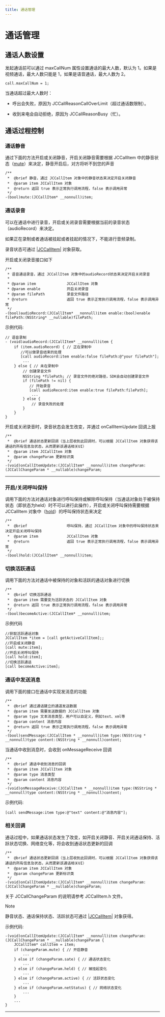 ```yaml
---
title: 通话管理
---
```

# 通话管理



## 通话人数设置

发起通话前可以通过 maxCallNum 属性设置通话的最大人数，默认为 1。如果是视频通话，最大人数只能是 1，如果是语音通话，最大人数为
2。





    call.maxCallNum = 1;





当通话超过最大人数时：

  - 呼出会失败，原因为 JCCallReasonCallOverLimit（超过通话数限制）。

  - 收到来电会自动拒绝，原因为 JCCallReasonBusy（忙）。





## 通话过程控制



### 通话静音

通过下面的方法开启或关闭静音，开启关闭静音需要根据 JCCallItem
中的静音状态（[mute](https://developer.juphoon.com/portal/reference/V2.1/ios/Classes/JCCallItem.html#//api/name/mute)）来决定，静音开启后，对方将听不到您的声音





    /**
     *  @brief 静音，通过 JCCallItem 对象中的静音状态来决定开启关闭静音
     *  @param item JCCallItem 对象
     *  @return 返回 true 表示正常执行调用流程，false 表示调用异常
     */
    -(bool)mute:(JCCallItem* __nonnull)item;











### 通话录音

可以在通话中进行录音，开启或关闭录音需要根据当前的录音状态（audioRecord）来决定。

如果正在录制或者通话被挂起或者挂起的情况下，不能进行音频录制。

录音状态可通过 [<span id="id11" class="problematic">|JCCallItem|</span>](#id10)
对象获取。

开启或关闭录音接口如下





    /**
     * 语音通话录音，通过 JCCallItem 对象中的audioRecord状态来决定开启关闭录音
     *
     * @param item              JCCallItem 对象
     * @param enable            开启关闭录音
     * @param filePath          录音文件路径
     * @return                  返回 true 表示正常执行调用流程，false 表示调用异常
     */
    -(bool)audioRecord:(JCCallItem* __nonnull)item enable:(bool)enable filePath:(NSString* __nullable)filePath;





示例代码:





    // 语音录制
    - (void)audioRecord:(JCCallItem* __nonnull)item {
        if (item.audioRecord) { // 正在录制中
           //可以做录音结束的处理
           [call audioRecord:item enable:false filePath:@"your filePath"];
            ...
        } else { // 未在录制中
            // 创建录音文件
            NSString *filePath; // 录音文件的绝对路径，SDK会自动创建录音文件
            if (filePath != nil) {
               // 开始录音
               [call audioRecord:item enable:true filePath:filePath];
                ...
            } else {
                // 录音失败的处理
            }
        }
    }





开启或关闭录音时，录音状态会发生改变，并通过 onCallItemUpdate 回调上报





    /**
     *  @brief 通话状态更新回调（当上层收到此回调时，可以根据 JCCallItem 对象获得该通话的所有信息及状态，从而更新该通话相关UI）
     *  @param item JCCallItem 对象
     *  @param changeParam 更新标识类
     */
    -(void)onCallItemUpdate:(JCCallItem* __nonnull)item changeParam:(JCCallChangeParam * __nullable)changeParam;







-----



### 开启/关闭呼叫保持

调用下面的方法对通话对象进行呼叫保持或解除呼叫保持（当通话对象处于被保持状态（即状态为held）时不可以进行此操作），开启或关闭呼叫保持需要根据
JCCallItem
对象中（[hold](http://developer.juphoon.com/portal/reference/ios/Classes/JCCallItem.html#//api/name/hold)）的呼叫保持状态来决定





    /**
     *  @brief                  呼叫保持，通过 JCCallItem 对象中的呼叫保持状态来决定开启关闭呼叫保持
     *  @param item             JCCallItem 对象
     *  @return                 返回 true 表示正常执行调用流程，false 表示调用异常
     */
    -(bool)hold:(JCCallItem* __nonnull)item;









### 切换活跃通话

调用下面的方法对通话中被保持的对象和活跃的通话对象进行切换





    /**
     *  @brief 切换活跃通话
     *  @param item 需要变为活跃状态的 JCCallItem 对象
     *  @return 返回 true 表示正常执行调用流程，false 表示调用异常
     */
    -(bool)becomeActive:(JCCallItem* __nonnull)item;





示例代码





    //获取活跃通话对象
    JCCallItem *item = [call getActiveCallItem];;
    //开启或关闭静音
    [call mute:item];
    //开启关闭呼叫保持
    [call hold:item];
    //切换活跃通话
    [call becomeActive:item];









### 通话中发送消息

调用下面的接口在通话中实现发消息的功能





    /**
     *  @brief 通过通话建立的通道发送数据
     *  @param item 需要发送数据的 JCCallItem 对象
     *  @param type 文本消息类型，用户可以自定义，例如text、xml等
     *  @param content 消息内容
     *  @return 返回 true 表示正常执行调用流程，false 表示调用异常
     */
    -(bool)sendMessage:(JCCallItem * __nonnull)item type:(NSString * __nonnull)type content:(NSString * __nonnull)content;





当通话中收到消息时，会收到 onMessageReceive 回调





    /**
     *  @brief 通话中收到消息的回调
     *  @param item JCCallItem 对象
     *  @param type 消息类型
     *  @param content 消息内容
     */
    -(void)onMessageReceive:(JCCallItem * __nonnull)item type:(NSString * __nonnull)type content:(NSString * __nonnull)content;





示例代码:





    [call sendMessage:item type:@"text" content:@"消息内容"];









### 相关回调

通话过程中，如果通话状态发生了改变，如开启关闭静音、开启关闭通话保持、活跃状态切换、网络变化等，将会收到通话状态更新的回调





    /**
     *  @brief 通话状态更新回调（当上层收到此回调时，可以根据 JCCallItem 对象获得该通话的所有信息及状态，从而更新该通话相关UI）
     *  @param item JCCallItem 对象
     *  @param changeParam 更新标识类
     */
    -(void)onCallItemUpdate:(JCCallItem* __nonnull)item changeParam:(JCCallChangeParam * __nullable)changeParam;





关于 JCCallChangeParam 的说明请参考 JCCallItem.h 文件。



Note

静音状态、通话保持状态、活跃状态可通过
[<span id="id13" class="problematic">|JCCallItem|</span>](#id12) 对象获得。



示例代码:





    -(void)onCallItemUpdate:(JCCallItem* __nonnull)item changeParam:(JCCallChangeParam * __nullable)changeParam {
        JCCallItem* callItem = item;
        if (changeParam.mute) { // 开启静音
            ...
        } else if (changeParam.sate) { // 通话状态变化
            ...
        } else if (changeParam.held) { // 被挂起变化
            ...
        } else if (changeParam.active) { // 活跃状态变化
            ...
        } else if (changeParam.netStatus) { // 网络状态变化
            ...
        }
        ...
    }





-----
















